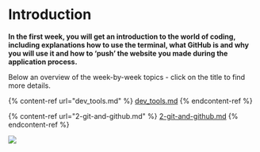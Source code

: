 # Introduction

**In the first week, you will get an introduction to the world of coding, including explanations how to use the terminal, what GitHub is and why you will use it and how to ‘push’ the website you made during the application process.**

Below an overview of the week-by-week topics - click on the title to find more details.

{% content-ref url="dev_tools.md" %}
[dev\_tools.md](dev\_tools.md)
{% endcontent-ref %}

{% content-ref url="2-git-and-github.md" %}
[2-git-and-github.md](2-git-and-github.md)
{% endcontent-ref %}



![](<../../../../.gitbook/assets/MigraCode\_3 (1)migracode-bcn.jpg>)
